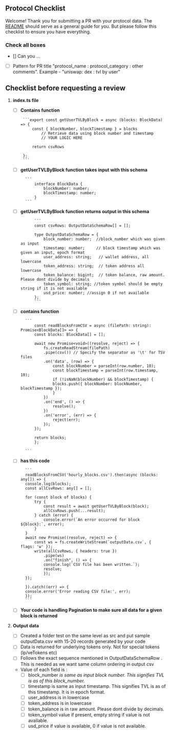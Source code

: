 ## Protocol Checklist

Welcome! Thank you for submitting a PR with your protocol data. The [README](../README.md) should serve as a general guide for you. But please follow this checklist to ensure you have everything.

### Check all boxes

- [] Can you ...

- [ ] Pattern for PR title "protocol_name : protocol_category : other comments". Example - "uniswap: dex : tvl by user"

## Checklist before requesting a review

1. **index.ts file**

     - [ ] **Contains function**

            ```export const getUserTVLByBlock = async (blocks: BlockData) => {
                const { blockNumber, blockTimestamp } = blocks
                    // Retrieve data using block number and timestamp
                    // YOUR LOGIC HERE
                
                return csvRows

            };
            ``` 
    - [ ] **getUserTVLByBlock function takes input with this schema**

            ``` 
                interface BlockData {
                    blockNumber: number;
                    blockTimestamp: number;
                }
            ```
    - [ ] **getUserTVLByBlock function returns output in this schema**

                ```
                const csvRows: OutputDataSchemaRow[] = [];

                type OutputDataSchemaRow = {
                    block_number: number;  //block_number which was given as input
                    timestamp: number;     // block timestamp which was given an input, epoch format
                    user_address: string;   // wallet address, all lowercase
                    token_address: string;  // token address all lowercase
                    token_balance: bigint;  // token balance, raw amount. Please dont divide by decimals
                    token_symbol: string; //token symbol should be empty string if it is not available
                    usd_price: number; //assign 0 if not available
                };
                ```
    - [ ] **contains function**

            ```
                const readBlocksFromCSV = async (filePath: string): Promise<BlockData[]> => {
                const blocks: BlockData[] = [];

                await new Promise<void>((resolve, reject) => {
                    fs.createReadStream(filePath)
                    .pipe(csv()) // Specify the separator as '\t' for TSV files
                    .on('data', (row) => {
                        const blockNumber = parseInt(row.number, 10);
                        const blockTimestamp = parseInt(row.timestamp, 10);
                        if (!isNaN(blockNumber) && blockTimestamp) {
                        blocks.push({ blockNumber: blockNumber, blockTimestamp });
                        }
                    })
                    .on('end', () => {
                        resolve();
                    })
                    .on('error', (err) => {
                        reject(err);
                    });
                });

                return blocks;
                };

            ```
    - [ ] **has this code**

            ```
            readBlocksFromCSV('hourly_blocks.csv').then(async (blocks: any[]) => {
            console.log(blocks);
            const allCsvRows: any[] = []; 

            for (const block of blocks) {
                try {
                    const result = await getUserTVLByBlock(block);
                    allCsvRows.push(...result);
                } catch (error) {
                    console.error(`An error occurred for block ${block}:`, error);
                }
            }
            await new Promise((resolve, reject) => {
                const ws = fs.createWriteStream(`outputData.csv`, { flags: 'w' });
                write(allCsvRows, { headers: true })
                    .pipe(ws)
                    .on("finish", () => {
                    console.log(`CSV file has been written.`);
                    resolve;
                    });
            });

            }).catch((err) => {
            console.error('Error reading CSV file:', err);
            });
            ```
    - [ ] **Your code is handling Pagination to make sure all data for a given block is returned**

2. **Output data**
    - [ ] Created a folder test on the same level as src and put sample outputData.csv with 15-20 records generated by your code
    - [ ] Data is returned for underlying tokens only. Not for special tokens (lp/veTokens etc)
    - [ ] Follows the exact sequence mentioned in OutputDataSchemaRow . This is needed as we want same column ordering in output csv
    - Value of each field is :
        - [ ] block_number *is same as input block number. This signifies TVL is as of this block_number.*
        - [ ] timestamp is same as input timestamp. This signifies TVL is as of this timestamp. It is in epoch format.
        - [ ] user_address is in lowercase
        - [ ] token_address is in lowercase
        - [ ] token_balance is in raw amount. Please dont divide by decimals.
        - [ ] token_symbol value if present, empty string if value is not available.
        - [ ] usd_price if value is available, 0 if value is not available.
